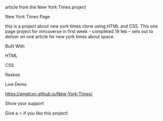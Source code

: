 article from the New York Times project 


New York Times Page

this is a project about new york times clone using HTML and CSS. This one page project for mircoverse in first week – completed 19 feb – sets out to deliver on one article for new york times about space.







Built With

HTML

CSS

flexbox

Live Demo

https://amalcxc.github.io/New-York-Times/

Show your support

Give a ⭐️ if you like this project!
